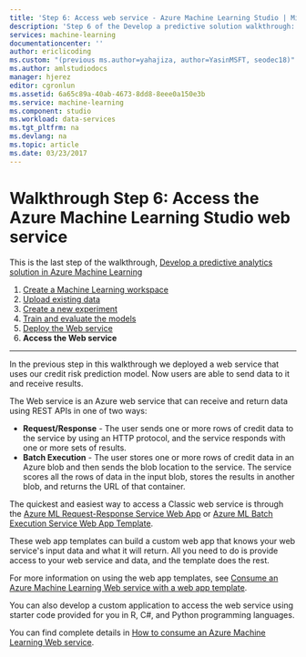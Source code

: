 ```yaml
---
title: 'Step 6: Access web service - Azure Machine Learning Studio | Microsoft Docs'
description: 'Step 6 of the Develop a predictive solution walkthrough: Access an active Azure Machine Learning Studio web service.'
services: machine-learning
documentationcenter: ''
author: ericlicoding
ms.custom: "(previous ms.author=yahajiza, author=YasinMSFT, seodec18)"
ms.author: amlstudiodocs
manager: hjerez
editor: cgronlun
ms.assetid: 6a65c89a-40ab-4673-8dd8-8eee0a150e3b
ms.service: machine-learning
ms.component: studio
ms.workload: data-services
ms.tgt_pltfrm: na
ms.devlang: na
ms.topic: article
ms.date: 03/23/2017
---
```

# Walkthrough Step 6: Access the Azure Machine Learning Studio web service

This is the last step of the walkthrough, [Develop a predictive analytics solution in Azure Machine Learning](walkthrough-develop-predictive-solution.md)

1. [Create a Machine Learning workspace](walkthrough-1-create-ml-workspace.md)
2. [Upload existing data](walkthrough-2-upload-data.md)
3. [Create a new experiment](walkthrough-3-create-new-experiment.md)
4. [Train and evaluate the models](walkthrough-4-train-and-evaluate-models.md)
5. [Deploy the Web service](walkthrough-5-publish-web-service.md)
6. **Access the Web service**

- - -
In the previous step in this walkthrough we deployed a web service that uses our credit risk prediction model. 
Now users are able to send data to it and receive results. 

The Web service is an Azure web service that can receive and return data using REST APIs in one of two ways:  

* **Request/Response** - The user sends one or more rows of credit data to the service by using an HTTP protocol, and the service responds with one or more sets of results.
* **Batch Execution** - The user stores one or more rows of credit data in an Azure blob and then sends the blob location to the service. The service scores all the rows of data in the input blob, stores the results in another blob, and returns the URL of that container.  

The quickest and easiest way to access a Classic web service is through the [Azure ML Request-Response Service Web App](https://azure.microsoft.com/marketplace/partners/microsoft/azuremlaspnettemplateforrrs/) or [Azure ML Batch Execution Service Web App Template](https://azure.microsoft.com/marketplace/partners/microsoft/azuremlbeswebapptemplate/).

These web app templates can build a custom web app that knows your web service's input data and what it will return. All you need to do is provide access to your web service and data, and the template does the rest.

For more information on using the web app templates, see [Consume an Azure Machine Learning Web service with a web app template](consume-web-service-with-web-app-template.md).

You can also develop a custom application to access the web service using starter code provided for you in R, C#, and Python programming languages.

You can find complete details in [How to consume an Azure Machine Learning Web service](consume-web-services.md).


